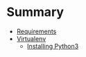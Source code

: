 # Summary

* [Requirements](Requirements.md)
* [Virtualenv](Virtualenv.md)
    *  [Installing Python3](Virtualenv.md#)
